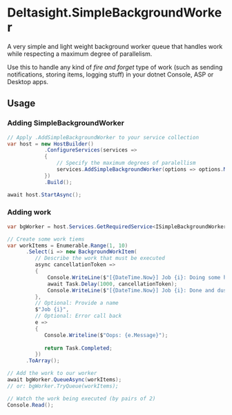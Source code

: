 # Deltasight.SimpleBackgroundWorker
A very simple and light weight background worker queue that handles work while respecting a maximum degree of parallelism.

Use this to handle any kind of _fire and forget_ type of work (such as sending notifications, storing items, logging stuff) in your dotnet Console, ASP or Desktop apps.
## Usage
### Adding SimpleBackgroundWorker
```csharp
// Apply .AddSimpleBackgroundWorker to your service collection
var host = new HostBuilder()
            .ConfigureServices(services =>
            {
                // Specify the maximum degrees of paralellism
                services.AddSimpleBackgroundWorker(options => options.MaxDegreesOfParallelism = 2);
            })
            .Build();

await host.StartAsync();
```
### Adding work
```csharp
var bgWorker = host.Services.GetRequiredService<ISimpleBackgroundWorkerWriter>();

// Create some work tiems
var workItems = Enumerable.Range(1, 10)
      .Select(i => new BackgroundWorkItem(
         // Describe the work that must be executed
         async cancellationToken =>
         {
             Console.WriteLine($"[{DateTime.Now}] Job {i}: Doing some heavy lifting in the background, baby!");
             await Task.Delay(1000, cancellationToken);
             Console.WriteLine($"[{DateTime.Now}] Job {i}: Done and dusted");
         },
         // Optional: Provide a name
         $"Job {i}",
         // Optional: Error call back
         e => 
         {
            Console.Writeline($"Oops: {e.Message}");
            
            return Task.Completed;
         })
      .ToArray();

// Add the work to our worker
await bgWorker.QueueAsync(workItems);
// or: bgWorker.TryQueue(workItems);

// Watch the work being executed (by pairs of 2)
Console.Read();
```
